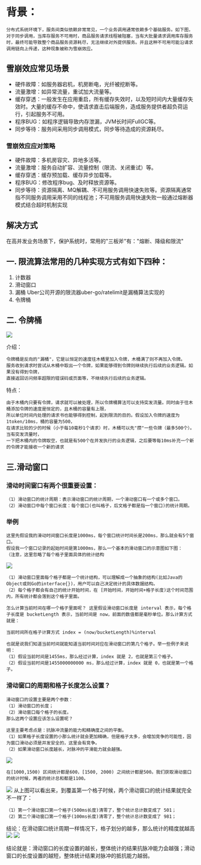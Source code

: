 # 背景：
    分布式系统环境下，服务间类似依赖非常常见，一个业务调用通常依赖多个基础服务。如下图，对于同步调用，当库存服务不可用时，商品服务请求线程被阻塞，当有大批量请求调用库存服务时，最终可能导致整个商品服务资源耗尽，无法继续对外提供服务。并且这种不可用可能沿请求调用链向上传递，这种现象被称为雪崩效应。

## 雪崩效应常见场景
- 硬件故障：如服务器宕机，机房断电，光纤被挖断等。
- 流量激增：如异常流量，重试加大流量等。
- 缓存穿透：一般发生在应用重启，所有缓存失效时，以及短时间内大量缓存失效时。大量的缓存不命中，使请求直击后端服务，造成服务提供者超负荷运行，引起服务不可用。
- 程序BUG：如程序逻辑导致内存泄漏，JVM长时间FullGC等。
- 同步等待：服务间采用同步调用模式，同步等待造成的资源耗尽。

### 雪崩效应应对策略
- 硬件故障：多机房容灾、异地多活等。
- 流量激增：服务自动扩容、流量控制（限流、关闭重试）等。
- 缓存穿透：缓存预加载、缓存异步加载等。
- 程序BUG：修改程序bug、及时释放资源等。
- 同步等待：资源隔离、MQ解耦、不可用服务调用快速失败等。资源隔离通常指不同服务调用采用不同的线程池；不可用服务调用快速失败一般通过熔断器模式结合超时机制实现


## 解决方式

在高并发业务场景下，保护系统时，常用的"三板斧"有："熔断、降级和限流"

## 一. 限流算法常用的几种实现方式有如下四种：
1. 计数器
2. 滑动窗口
3. 漏桶 Uber公司开源的限流器uber-go/ratelimit是漏桶算法实现的
4. 令牌桶
## 二. 令牌桶  
![](tokenBucket.png)

介绍：

    令牌桶是反向的"漏桶"，它是以恒定的速度往木桶里加入令牌，木桶满了则不再加入令牌。
    服务收到请求时尝试从木桶中取出一个令牌，如果能够得到令牌则继续执行后续的业务逻辑。如果没有得到令牌，
    直接返回访问频率超限的错误码或页面等，不继续执行后续的业务逻辑。
特点：

    由于木桶内只要有令牌，请求就可以被处理，所以令牌桶算法可以支持突发流量。同时由于往木桶添加令牌的速度是恒定的，且木桶的容量有上限，
    所以单位时间内处理的请求书也能够得到控制，起到限流的目的。假设加入令牌的速度为 1token/10ms，桶的容量为500，
    在请求比较的少的时候（小于每10毫秒1个请求）时，木桶可以先"攒"一些令牌（最多500个）。当有突发流量时，
    一下把木桶内的令牌取空，也就是有500个在并发执行的业务逻辑，之后要等每10ms补充一个新的令牌才能接收一个新的请求
		
		
## 三.滑动窗口
### 滑动时间窗口有两个很重要设置：

    （1）滑动窗口的统计周期：表示滑动窗口的统计周期，一个滑动窗口有一个或多个窗口。
    （2）滑动窗口中每个窗口长度：每个窗口(也叫格子，后文格子都是指一个窗口)的统计周期。

### 举例

    这里先假设我的滑动时间窗口长度是1000ms，每个窗口统计时间长是200ms，那么就会有5个窗口。
    假设我一个窗口记录的起始时间是第1000ms，那么一个基本的滑动窗口的示意图如下图：
    （注意，这里忽略了每个格子里面具体的统计结构
![](.rate_limit_images/timing_windows.png)

    （1）滑动窗口里面每个格子都是一个统计结构，可以理解成一个抽象的结构(比如Java的Object或则Go的interface{})，用户可以自己决定统计的具体数据结构。
    （2）每个格子都会有自己的统计开始时间，在 [开始时间，开始时间+格子长度)这个时间范围内，所有统计都会落到这个格子里面。
    
    怎么计算当前时间在哪一个格子里面呢？ 这里假设滑动窗口长度是 interval 表示，每个格子长度是 bucketLength 表示，当前时间是 now，前面的数值都是毫秒单位。那么计算方式就是：
    
    当前时间所在格子计算方式 index = (now/bucketLength)%interval
    
    也就是说我们知道当前时间就能知道当前时间对应在滑动窗口的第几个格子。举一些例子来说明：
    （1）假设当前时间是1455ms，那么经过计算，index 就是 2，也就是第三个格子。
    （2）假设当前时间是1455000000000 ms，那么经过计算，index 就是 0，也就是第一个格子。

### 滑动窗口的周期和格子长度怎么设置？

    滑动窗口的设置主要是两个参数：
    （1）滑动窗口的长度；
    （2）滑动窗口每个格子的长度。
    那么这两个设置应该怎么设置呢？
    
    这里主要考虑点是：抗脉冲流量的能力和精确度之间的平衡。
    （1）如果格子长度设置的小那么统计就会更加精确，但是格子太多，会增加竞争的可能性，因为窗口滑动必须是并发安全的，这里会有竞争。
    （2）如果滑动窗口长度越长，对脉冲的平滑能力就会越强。
![](.rate_limit_images/window_bucket1.png)

    在[1000,1500) 区间统计都是600，[1500, 2000) 之间统计都是500。我们获取滑动窗口的统计时候，两者的统计总和都是1100。
![](.rate_limit_images/window_bucket2.png)
从上图可以看出来，到覆盖第一个格子时候，两个滑动窗口的统计结果就完全不一样了：

    （1）第一个滑动窗口第一个格子(500ms长度)清零了，整个统计总计数变成了 501；
    （2）第二个滑动窗口第一个格子(100ms长度)清零了，整个统计总计数变成了 981；
结论：在滑动窗口统计周期一样情况下，格子划分的越多，那么统计的精度就越高
![](.rate_limit_images/high_request.png)
![](.rate_limit_images/stable_request.png)

结论就是：滑动窗口的长度设置的越长，整体统计的结果抗脉冲能力会越强；滑动窗口的长度设置的越短，整体统计结果对脉冲的抵抗能力越弱。